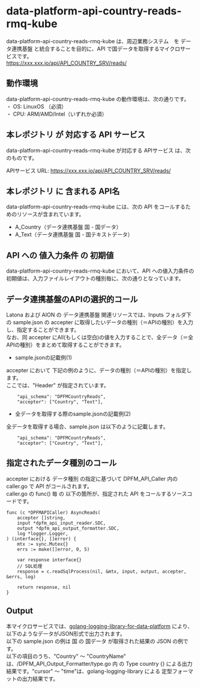 # data-platform-api-country-reads-rmq-kube

data-platform-api-country-reads-rmq-kube は、周辺業務システム　を データ連携基盤 と統合することを目的に、API で国データを取得するマイクロサービスです。  
https://xxx.xxx.io/api/API_COUNTRY_SRV/reads/

## 動作環境

data-platform-api-country-reads-rmq-kube の動作環境は、次の通りです。  
・ OS: LinuxOS （必須）  
・ CPU: ARM/AMD/Intel（いずれか必須）  


## 本レポジトリ が 対応する API サービス
data-platform-api-country-reads-rmq-kube が対応する APIサービス は、次のものです。

APIサービス URL: https://xxx.xxx.io/api/API_COUNTRY_SRV/reads/

## 本レポジトリ に 含まれる API名
data-platform-api-country-reads-rmq-kube には、次の API をコールするためのリソースが含まれています。  

* A_Country（データ連携基盤 国 - 国データ）
* A_Text（データ連携基盤 国 - 国テキストデータ）

## API への 値入力条件 の 初期値
data-platform-api-country-reads-rmq-kube において、API への値入力条件の初期値は、入力ファイルレイアウトの種別毎に、次の通りとなっています。  

## データ連携基盤のAPIの選択的コール

Latona および AION の データ連携基盤 関連リソースでは、Inputs フォルダ下の sample.json の accepter に取得したいデータの種別（＝APIの種別）を入力し、指定することができます。  
なお、同 accepter にAll(もしくは空白)の値を入力することで、全データ（＝全APIの種別）をまとめて取得することができます。  

* sample.jsonの記載例(1)  

accepter において 下記の例のように、データの種別（＝APIの種別）を指定します。  
ここでは、"Header" が指定されています。    
  
```
	"api_schema": "DPFMCountryReads",
	"accepter": ["Country", "Text"],
```
  
* 全データを取得する際のsample.jsonの記載例(2)  

全データを取得する場合、sample.json は以下のように記載します。  

```
	"api_schema": "DPFMCountryReads",
	"accepter": ["Country", "Text"],
```

## 指定されたデータ種別のコール

accepter における データ種別 の指定に基づいて DPFM_API_Caller 内の caller.go で API がコールされます。  
caller.go の func() 毎 の 以下の箇所が、指定された API をコールするソースコードです。  

```
func (c *DPFMAPICaller) AsyncReads(
	accepter []string,
	input *dpfm_api_input_reader.SDC,
	output *dpfm_api_output_formatter.SDC,
	log *logger.Logger,
) (interface{}, []error) {
	mtx := sync.Mutex{}
	errs := make([]error, 0, 5)

	var response interface{}
	// SQL処理
	response = c.readSqlProcess(nil, &mtx, input, output, accepter, &errs, log)

	return response, nil
}
```

## Output  
本マイクロサービスでは、[golang-logging-library-for-data-platform](https://github.com/latonaio/golang-logging-library-for-data-platform) により、以下のようなデータがJSON形式で出力されます。  
以下の sample.json の例は 国 の 国データ が取得された結果の JSON の例です。  
以下の項目のうち、"Country" ～ "CountryName" は、/DPFM_API_Output_Formatter/type.go 内 の Type country {} による出力結果です。"cursor" ～ "time"は、golang-logging-library による 定型フォーマットの出力結果です。  

```

```

